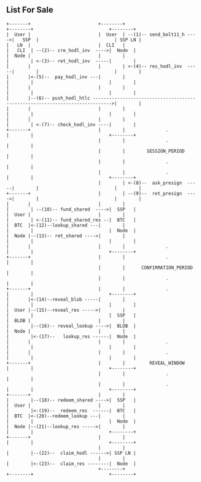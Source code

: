 

## List For Sale


    +-------+                         +--------+                            +--------+                            +--------+
    |  User |                         |  User  | --(1)-- send_bolt11_h ---->|   SSP  |                            | SSP LN | 
    |   LN  |                         |  CLI   |                            |   CLI  | --(2)-- cre_hodl_inv  ---->|  Node  |
    |  Node |                         |        |                            |        | <-(3)-- ret_hodl_inv  -----|        |
    |       |                         |        | <-(4)-- res_hodl_inv  -----|        |                            |        |
    |       |<-(5)--  pay_hodl_inv ---|        |                            |        |                            |        |
    |       |                         |        |                            |        |                            |        |
    |       |--(6)-- push_hodl_htlc ----------------------------------------------------------------------------->|        |
    |       |                         |        |                            |        |                            |        |
    |       |                         |        |                            |        | <-(7)-- check_hodl_inv ----|        |
    +-------+                         |        |               .            |        |                            +--------+
                                      |        |               .            |        | 
                                      |        |        SESSION_PERIOD      |        | 
                                      |        |               .            |        | 
                                      |        |               .            |        |                            +--------+
                                      |        | <-(8)--  ask_presign  -----|        |                            |        |
    +-------+                         |        | --(9)--  ret_presign  ---->|        |                            |        |
    |       |                         |        |                            |        | --(10)-- fund_shared  ---->|  SSP   |
    |  User |                         |        |                            |        | <-(11)-- fund_shared_res --|  BTC   |
    |  BTC  |<-(12)--lookup_shared ---|        |                            |        |                            |  Node  |
    |  Node |--(13)-- ret_shared ---->|        |                            |        |                            |        |
    |       |                         |        |               .            |        |                            +--------+
    +-------+                         |        |               .            |        | 
                                      |        |      CONFIRMATION_PERIOD   |        | 
                                      |        |               .            |        | 
    +-------+                         |        |               .            |        |                            +--------+ 
    |       |<-(14)--reveal_blob -----|        |                            |        |                            |        |
    |  User |--(15)--reveal_res ----->|        |                            |        |                            |  SSP   | 
    |  BLOB |                         |        |                            |        |--(16)-- reveal_lookup ---->|  BLOB  | 
    |  Node |                         |        |                            |        |<-(17)--   lookup_res ------|  Node  | 
    |       |                         |        |               .            |        |                            |        | 
    |       |                         |        |               .            |        |                            |        | 
    +-------+                         |        |         REVEAL_WINDOW      |        |                            +--------+   
                                      |        |               .            |        |                           
                                      |        |               .            |        |                            +--------+ 
    +-------+                         |        |                            |        |--(18)-- redeem_shared ---->|  SSP   |
    |  User |                         |        |                            |        |<-(19)--  redeem_res  ------|  BTC   |
    |  BTC  |<-(20)--redeem_lookup ---|        |                            |        |                            |  Node  |
    |  Node |--(21)--lookup_res ----->|        |                            |        |                            +--------+ 
    +-------+                         |        |                            |        |                            +--------+
                                      |        |                            |        |--(22)--  claim_hodl ------>| SSP LN |
                                      |        |                            |        |<-(23)--  claim_res --------|  Node  |
                                      +--------+                            +--------+                            +--------+

                                      
                                      
                                      
                                      
